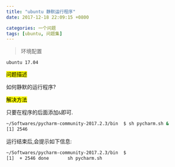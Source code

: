 ```yaml
---
title: "ubuntu 静默运行程序"
date: 2017-12-18 22:09:15 +0800

categories: 一个问题
tags: [ubuntu, 问题集]
---
```


>环境配置
```
ubuntu 17.04
```

<mark>问题描述</mark>

如何静默的运行程序?


<mark>解决方法</mark>

只要在程序的后面添加`&`即可.

```bash
~/Softwares/pycharm-community-2017.2.3/bin  $ sh pycharm.sh &
[1] 2546
```

运行结束后,会提示如下信息:

```bash
~/Softwares/pycharm-community-2017.2.3/bin  $
[1]  + 2546 done       sh pycharm.sh
```
